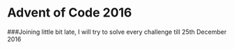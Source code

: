 # Advent of Code 2016

###Joining little bit late, I will try to solve every challenge till 25th December 2016
